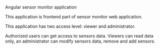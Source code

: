 Angular sensor monitor application

This application is frontend part of sensor monitor web application.

This application has two access level: viewer and administrator.

Authorized users can get access to sensors data. Viewers can read data only, an administrator can modify sensors data, remove and add sensors.
